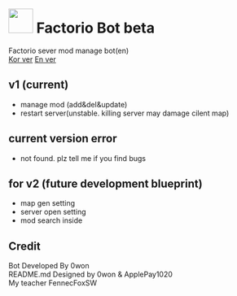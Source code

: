 # <img src="https://github.com/PARKasd/factorio_bot-working/blob/main/src/qOiiCE6c_resiz.png" width="48" height="48"/> Factorio Bot beta

Factorio sever mod manage bot(en)
<br>
[Kor ver](https://github.com/PARKasd/factorio_bot-working/blob/main/readme_kr.md)
[En ver](https://github.com/PARKasd/factorio_bot-working/blob/main/readme.md)


## v1 (current)
 - manage mod (add&del&update)
 - restart server(unstable. killing server may damage cilent map)

## current version error
- not found. plz tell me if you find bugs
## for v2 (future development blueprint)
 - map gen setting  
 - server open setting
 - mod search inside

## Credit

Bot Developed By 0won
<br>
README.md Designed by 0won & ApplePay1020
<br>
My teacher FennecFoxSW
